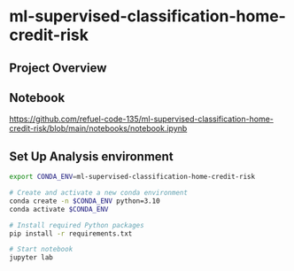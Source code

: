 # ml-supervised-classification-home-credit-risk


## Project Overview

## Notebook
https://github.com/refuel-code-135/ml-supervised-classification-home-credit-risk/blob/main/notebooks/notebook.ipynb

## Set Up Analysis environment
```bash
export CONDA_ENV=ml-supervised-classification-home-credit-risk

# Create and activate a new conda environment
conda create -n $CONDA_ENV python=3.10
conda activate $CONDA_ENV

# Install required Python packages
pip install -r requirements.txt

# Start notebook
jupyter lab
```
